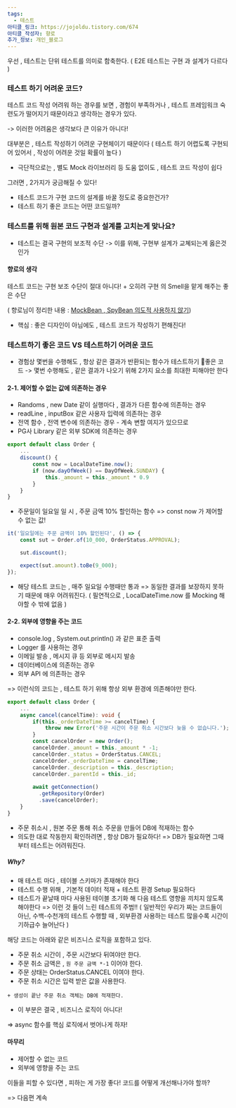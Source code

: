 ```yaml
---
tags:
  - 테스트
아티클_링크: https://jojoldu.tistory.com/674
아티클_작성자: 향로
추가_정보: 개인_블로그
---
```

우선 , 테스트는 단위 테스트를 의미로 함축한다.
( E2E 테스트는 구현 과 설계가 다르다 )

### 테스트 하기 어려운 코드?

테스트 코드 작성 어려워 하는 경우를 보면 , 경험이 부족하거나 ,
테스트 프레임워크 숙련도가 떨어지기 때문이라고 생각하는 경우가 있다.

-> 이러한 어려움은 생각보다 큰 이유가 아니다!

대부분은 , 테스트 작성하기 어려운 구현체이기 때문이다
( 테스트 하기 어렵도록 구현되어 있어서 , 작성이 어려운 것일 확률이 높다 )
- 극단적으로는 , 별도 Mock 라이브러리 등 도움 없이도 , 테스트 코드 작성이 쉽다

그러면 , 2가지가 궁금해질 수 있다!

- 테스트 코드가 구현 코드의 설계를 바꿀 정도로 중요한건가?
- 테스트 하기 좋은 코드는 어떤 코드일까?

### 테스트를 위해 원본 코드 구현과 설계를 고치는게 맞나요?

- 테스트는 결국 구현의 보조적 수단
	-> 이를 위해, 구현부 설계가 교쳬되는게 옳은것인가

#### 향로의 생각

테스트 코드는 구현 보조 수단이 절대 아니다!
		+ 오히려 구현 의 Smell을 맡게 해주는 좋은 수단 

( 향로님이 정리한 내용 : [MockBean , SpyBean 의도적 사용하지 않기](https://jojoldu.tistory.com/320))
- 핵심 : 좋은 디자인이 아님에도 , 테스트 코드가 작성하기 편해진다!

### 테스트하기 좋은 코드 VS 테스트하기 어려운 코드

- 경험상 몇번을 수행해도 , 항상 같은 결과가 반환되는 함수가 테스트하기 좋은 코드
-> 몇번 수행해도 , 같은 결과가 나오기 위해 2가지 요소를 최대한 피해야만 한다

#### 2-1. 제어할 수 없는 값에 의존하는 경우

- Randoms , new Date 같이 실행마다 , 결과가 다른 함수에 의존하는 경우
- readLine , inputBox 같은 사용자 입력에 의존하는 경우
- 전역 함수 , 전역 변수에 의존하는 경우 - 계속 변할 여지가 있으므로
- PG사 Library 같은 외부 SDK에 의존하는 경우

``` typescript
export default class Order {
    ...
    discount() {
        const now = LocalDateTime.now();
        if (now.dayOfWeek() == DayOfWeek.SUNDAY) {
            this._amount = this._amount * 0.9
        }
    }
}
```
- 주문일이 일요일 일 시 , 주문 금액 10% 할인하는 함수
=> const now 가 제어할 수 없는 값!

```typescript
it('일요일에는 주문 금액이 10% 할인된다', () => {
    const sut = Order.of(10_000, OrderStatus.APPROVAL);

    sut.discount();

    expect(sut.amount).toBe(9_000);
});
```
- 해당 테스트 코드는 , 매주 일요일 수행때만 통과
=> 동일한 결과를 보장하지 못하기 때문에 매우 어려워진다.
( 필연적으로 , LocalDateTime.now 를 Mocking 해야할 수 밖에 없음 )

#### 2-2. 외부에 영향을 주는 코드

- console.log , System.out.println() 과 같은 표준 출력
- Logger 를 사용하는 경우
- 이메일 발송 , 메시지 큐 등 외부로 메시지 발송
- 데이터베이스에 의존하는 경우
- 외부 API 에 의존하는 경우

=> 이런식의 코드는 , 테스트 하기 위해 항상 외부 환경에 의존해야만 한다.

```typescript
export default class Order {
    ...
    async cancel(cancelTime): void {
        if(this._orderDateTime >= cancelTime) {
            throw new Error('주문 시간이 주문 취소 시간보다 늦을 수 없습니다.');
        }
        const cancelOrder = new Order();
        cancelOrder._amount = this._amount * -1;
        cancelOrder._status = OrderStatus.CANCEL;
        cancelOrder._orderDateTime = cancelTime;
        cancelOrder._description = this._description;
        cancelOrder._parentId = this._id;
        
        await getConnection()
          .getRepository(Order)
          .save(cancelOrder);
    }
}
```
- 주문 취소시 , 원본 주문 통해 취소 주문을 만들어 DB에 적재하는 함수
- 의도한 대로 작동한지 확인하려면 , 항상 DB가 필요하다!
=> DB가 필요하면 그때부터 테스트는 어려워진다.

##### Why?

- 매 테스트 마다 , 테이블 스키마가 존재해야 한다
- 테스트 수행 위해 , 기본적 데이터 적재 + 테스트 환경 Setup 필요하다
- 테스트가 끝날때 마다 사용된 테이블 초기화 해 다음 테스트 영향을 끼치지 않도록 해야한다
=> 이런 것 들이 느린 테스트의 주범!!
( 일반적인 우리가 짜는 코드들이 아닌, 수백-수천개의 테스트 수행할 때 , 외부환경 사용하는 테스트 많을수록 시간이 기하급수 늘어난다 )

해당 코드는 아래와 같은 비즈니스 로직을 포함하고 있다.
- 주문 취소 시간이 , 주문 시간보다 뒤여야만 한다.
- 주문 취소 금액은 ,  `원 주문 금액 *-1` 이어야 한다.
- 주문 상태는 OrderStatus.CANCEL 이여야 한다.
- 주문 취소 시간은 입력 받은 값을 사용한다.

`+ 생성이 끝난 주문 취소 객체는 DB에 적재한다.`
- 이 부분은 결국 , 비즈니스 로직이 아니다!

 => async 함수를 핵심 로직에서 벗어나게 하자!
#### 마무리

- 제어할 수 없는 코드
- 외부에 영향을 주는 코드

이들을 피할 수 있다면 , 피하는 게 가장 좋다!
코드를 어떻게 개선해나가야 할까?

=> 다음편 계속
